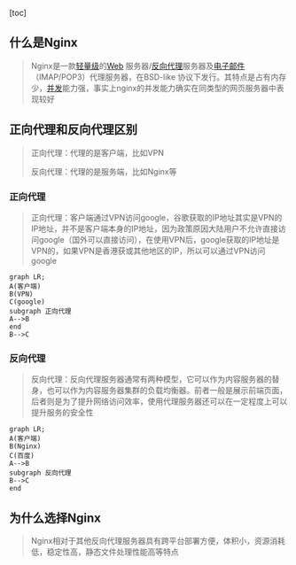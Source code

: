 
[toc]

## 什么是Nginx

> Nginx是一款[轻量级](https://link.zhihu.com/?target=https%3A//baike.baidu.com/item/%E8%BD%BB%E9%87%8F%E7%BA%A7/10002835)的[Web](https://link.zhihu.com/?target=https%3A//baike.baidu.com/item/Web/150564) 服务器/[反向代理](https://link.zhihu.com/?target=https%3A//baike.baidu.com/item/%E5%8F%8D%E5%90%91%E4%BB%A3%E7%90%86/7793488)服务器及[电子邮件](https://link.zhihu.com/?target=https%3A//baike.baidu.com/item/%E7%94%B5%E5%AD%90%E9%82%AE%E4%BB%B6/111106)（IMAP/POP3）代理服务器，在BSD-like 协议下发行。其特点是占有内存少，[并发](https://link.zhihu.com/?target=https%3A//baike.baidu.com/item/%E5%B9%B6%E5%8F%91/11024806)能力强，事实上nginx的并发能力确实在同类型的网页服务器中表现较好

## 正向代理和反向代理区别

> 正向代理：代理的是客户端，比如VPN
>
> 反向代理：代理的是服务端，比如Nginx等

### 正向代理

> 正向代理：客户端通过VPN访问google，谷歌获取的IP地址其实是VPN的IP地址，并不是客户端本身的IP地址，因为政策原因大陆用户不允许直接访问google（国外可以直接访问），在使用VPN后，google获取的IP地址是VPN的，如果VPN是香港获或其他地区的IP，所以可以通过VPN访问google

```mermaid
graph LR;
A(客户端)
B(VPN)
C(google)
subgraph 正向代理
A-->B
end
B-->C
```



### 反向代理

> 反向代理：反向代理服务器通常有两种模型，它可以作为内容服务器的替身，也可以作为内容服务器集群的负载均衡器。前者一般是展示前端页面，后者则是为了提升网络访问效率，使用代理服务器还可以在一定程度上可以提升服务的安全性

```mermaid
graph LR;
A(客户端)
B(Nginx)
C(百度)
A-->B
subgraph 反向代理
B-->C
end

```

## 为什么选择Nginx

> Nginx相对于其他反向代理服务器具有跨平台部署方便，体积小，资源消耗低，稳定性高，静态文件处理性能高等特点
